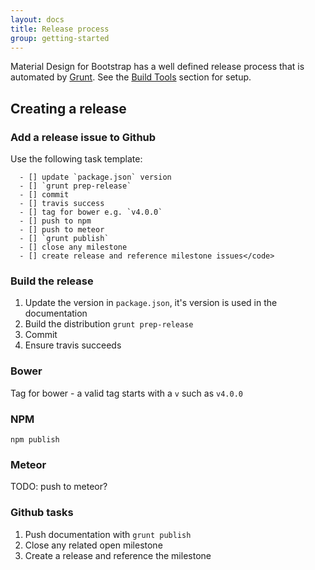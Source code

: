 ```yaml
---
layout: docs
title: Release process
group: getting-started
---
```


Material Design for Bootstrap has a well defined release process that is automated by [Grunt](http://gruntjs.com).  See the [Build Tools](../build-tools) section for setup.

## Creating a release

### Add a release issue to Github

Use the following task template:

~~~~~~~~
  - [] update `package.json` version
  - [] `grunt prep-release`
  - [] commit
  - [] travis success
  - [] tag for bower e.g. `v4.0.0`
  - [] push to npm
  - [] push to meteor
  - [] `grunt publish`
  - [] close any milestone
  - [] create release and reference milestone issues</code>
~~~~~~~~

  
### Build the release
1. Update the version in `package.json`, it's version is used in the documentation
1. Build the distribution `grunt prep-release`
1. Commit
1. Ensure travis succeeds

### Bower
Tag for bower - a valid tag starts with a `v` such as `v4.0.0`

### NPM
`npm publish`

### Meteor
TODO: push to meteor?

### Github tasks
1. Push documentation with `grunt publish`
1. Close any related open milestone
1. Create a release and reference the milestone



